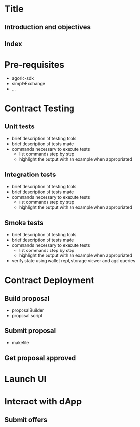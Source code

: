 # Title

## Introduction and objectives

## Index

# Pre-requisites

- agoric-sdk
- simpleExchange
- ...

# Contract Testing

## Unit tests

- brief description of testing tools
- brief description of tests made
- commands necessary to execute tests
    - list commands step by step
    - highlight the output with an example when appropriated


## Integration tests

- brief description of testing tools
- brief description of tests made
- commands necessary to execute tests
    - list commands step by step
    - highlight the output with an example when appropriated

## Smoke tests

- brief description of testing tools
- brief description of tests made
- commands necessary to execute tests
    - list commands step by step
    - highlight the output with an example when appropriated
- verify state using wallet repl, storage viewer and agd queries

# Contract Deployment

## Build proposal

- proposalBuilder
- proposal script

## Submit proposal

- makefile

## Get proposal approved

# Launch UI

# Interact with dApp

## Submit offers